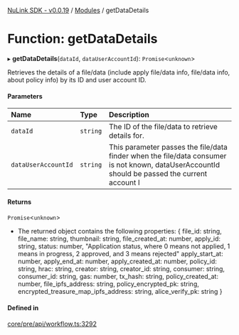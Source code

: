 [NuLink SDK - v0.0.19](../README.md) / [Modules](../modules.md) / getDataDetails

# Function: getDataDetails

▸ **getDataDetails**(`dataId`, `dataUserAccountId`): `Promise`<`unknown`\>

Retrieves the details of a file/data (include apply file/data info, file/data info, about policy info) by its ID and user account ID.

#### Parameters

| Name | Type | Description |
| :------ | :------ | :------ |
| `dataId` | `string` | The ID of the file/data to retrieve details for. |
| `dataUserAccountId` | `string` | This parameter passes the file/data finder when the file/data consumer is not known, dataUserAccountId should be passed the current account I |

#### Returns

`Promise`<`unknown`\>

- The returned object contains the following properties:
                  {
                  file_id: string,
                  file_name: string,
                  thumbnail: string,
                  file_created_at: number,
                  apply_id: string,
                  status: number, "Application status, where 0 means not applied, 1 means in progress, 2 approved, and 3 means rejected"
                  apply_start_at: number,
                  apply_end_at: number,
                  apply_created_at: number,
                  policy_id: string,
                  hrac: string,
                  creator: string,
                  creator_id: string,
                  consumer: string,
                  consumer_id: string,
                  gas: number,
                  tx_hash: string,
                  policy_created_at: number,
                  file_ipfs_address: string,
                  policy_encrypted_pk: string,
                  encrypted_treasure_map_ipfs_address: string,
                  alice_verify_pk: string
                  }

#### Defined in

[core/pre/api/workflow.ts:3292](https://github.com/NuLink-network/nulink-sdk/blob/3448e77/src/core/pre/api/workflow.ts#L3292)
